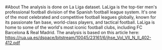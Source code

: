 #About
The analysis is done on La Liga dataset. 
LaLiga is the top-tier men's professional football division of the Spanish football league system. 
It's one of the most celebrated and competitive football leagues globally, known for its passionate fan base, world-class players, and tactical football.
LaLiga is home to some of the world's most iconic football clubs, including FC Barcelona & Real Madrid.
The analysis is based on this article here: https://rua.ua.es/dspace/bitstream/10045/23161/6/jhse_Vol_VII_N_II_402-412.pdf
